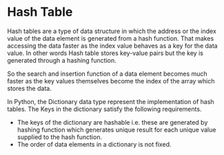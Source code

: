 # Hash Table
Hash tables are a type of data structure in which the address or the index value of the data element is generated from a hash function.
That makes accessing the data faster as the index value behaves as a key for the data value. In other words Hash table stores key-value pairs but the key is generated through a hashing function.

So the search and insertion function of a data element becomes much faster as the key values themselves become the index of the array which stores the data.

In Python, the Dictionary data type represent the implementation of hash tables. The Keys in the dictionary satisfy the following requirements.
- The keys of the dictionary are hashable i.e. these are generated by hashing function which generates unique result for each unique value supplied to the hash function.
- The order of data elements in a dictionary is not fixed.
